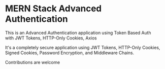 
# MERN Stack Advanced Authentication  

This is an Advanced Authentication application using Token Based Auth with JWT Tokens, HTTP-Only Cookies, Axios

It's a completely secure application using JWT Tokens, HTTP-Only Cookies, Signed Cookies, Password Encryption, and Middleware Chains.

Contributions are welcome

